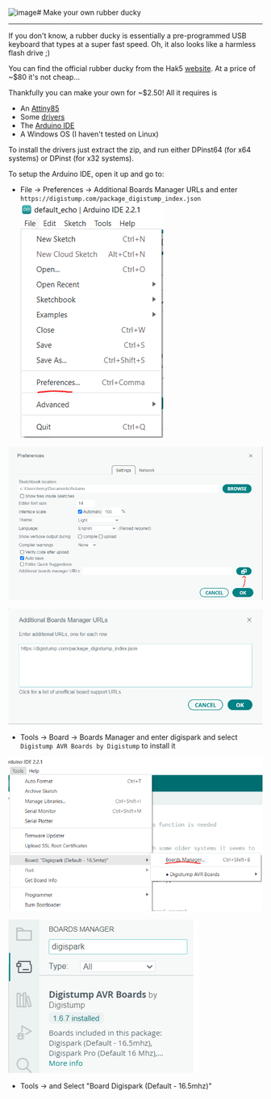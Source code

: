 ![image](https://github.com/Henryisnotavailable/Henryisnotavailable.github.io/assets/112469853/3de749b2-b4cc-4ad6-9510-16d083a9454e)# Make your own rubber ducky

---

If you don't know, a rubber ducky is essentially a pre-programmed USB keyboard that types at a super fast speed. Oh, it also looks like a harmless flash drive ;)


You can find the official rubber ducky from the Hak5 [website](https://shop.hak5.org/products/usb-rubber-ducky). At a price of ~$80 it's not cheap...

Thankfully you can make your own for ~$2.50! All it requires is 
- An [Attiny85](https://www.amazon.co.uk/attiny85/s?k=attiny85)
- Some [drivers](https://github.com/digistump/DigistumpArduino/releases)
- The [Arduino IDE](https://www.arduino.cc/en/software)
- A Windows OS (I haven't tested on Linux)

To install the drivers just extract the zip, and run either DPinst64 (for x64 systems) or DPinst (for x32 systems).

To setup the Arduino IDE, open it up and go to: 
- File -> Preferences -> Additional Boards Manager URLs and enter `https://digistump.com/package_digistump_index.json`
![Arduino](https://raw.githubusercontent.com/Henryisnotavailable/Henryisnotavailable.github.io/main/assets/images/Capture.PNG)

![Additonal Board URLs](https://raw.githubusercontent.com/Henryisnotavailable/Henryisnotavailable.github.io/main/assets/images/Additional_Board_Manager.PNG)

![Digistump Index](https://raw.githubusercontent.com/Henryisnotavailable/Henryisnotavailable.github.io/main/assets/images/digistump_index.PNG)

- Tools -> Board -> Boards Manager and enter digispark and select `Digistump AVR Boards by Digistump` to install it

![Boards Manager](https://raw.githubusercontent.com/Henryisnotavailable/Henryisnotavailable.github.io/main/assets/images/boards_manager.PNG)

![Digispark Board](https://raw.githubusercontent.com/Henryisnotavailable/Henryisnotavailable.github.io/main/assets/images/digistump_board.PNG)

- Tools -> and Select "Board Digispark (Default - 16.5mhz)"


